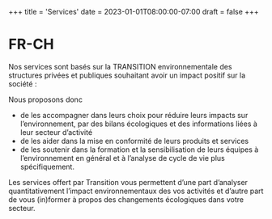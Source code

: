 +++
title = 'Services'
date = 2023-01-01T08:00:00-07:00
draft = false
+++

# FR-CH

Nos services sont basés sur la TRANSITION environnementale des structures privées et publiques souhaitant avoir un impact positif sur la société :

Nous proposons donc

- de les accompagner dans leurs choix pour réduire leurs impacts sur l’environnement, par des bilans écologiques et des informations liées à leur secteur d’activité
- de les aider dans la mise en conformité de leurs produits et services
- de les soutenir dans la formation et la sensibilisation de leurs équipes à l’environnement en général et à l’analyse de cycle de vie plus spécifiquement.

Les services offert par Transition vous permettent d’une part d’analyser quantitativement l’impact environnementaux des vos activités et d’autre part de vous (in)former à propos des changements écologiques dans votre secteur.